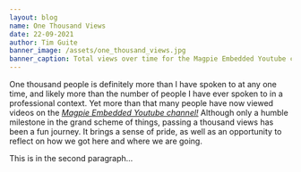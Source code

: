 ```yaml
---
layout: blog
name: One Thousand Views
date: 22-09-2021
author: Tim Guite
banner_image: /assets/one_thousand_views.jpg
banner_caption: Total views over time for the Magpie Embedded Youtube channel
---
```


One thousand people is definitely more than I have spoken to at any one time, and likely more than the number of people I have ever spoken to in a professional context.
Yet more than that many people have now viewed videos on the <a href="https://www.youtube.com/channel/UCC3vF074imJY-CPDJ1ZIbEQ">_Magpie Embedded Youtube channel!_</a>
Although only a humble milestone in the grand scheme of things, passing a thousand views has been a fun journey.
It brings a sense of pride, as well as an opportunity to reflect on how we got here and where we are going.

This is in the second paragraph...
